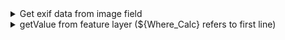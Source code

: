 <details>
<summary>Get exif data from image field</summary>
  
```ruby
pulldata("@exif", ${FIELD}, "GpsImgDirection")
```
```ruby
pulldata("@exif", ${FIELD}, "GpsLatitude")
```
```ruby
pulldata("@exif", ${FIELD}, "GpsLongitude")
```

</details>

<details>
<summary>getValue from feature layer (${Where_Calc} refers to first line)</summary>

```ruby
concat("ATTRIBUTE='",${FIELD},"'")
```
```ruby
pulldata("@layer", "getValue", "attributes.FIELD", "https://services6.arcgis.com/ID/arcgis/rest/services/LAYERNAME/FeatureServer/SUBLAYER#", ${Where_Calc})  
```

</details>
